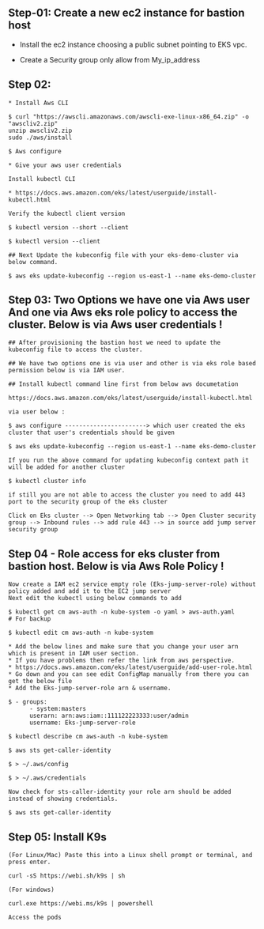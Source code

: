
## Step-01: Create a new ec2 instance for bastion host

* Install the ec2 instance choosing a public subnet pointing to EKS vpc.

* Create a Security group only allow from My_ip_address

## Step 02:
```
* Install Aws CLI

$ curl "https://awscli.amazonaws.com/awscli-exe-linux-x86_64.zip" -o "awscliv2.zip"
unzip awscliv2.zip
sudo ./aws/install

$ Aws configure

* Give your aws user credentials

Install kubectl CLI

* https://docs.aws.amazon.com/eks/latest/userguide/install-kubectl.html

Verify the kubectl client version

$ kubectl version --short --client

$ kubectl version --client

## Next Update the kubeconfig file with your eks-demo-cluster via below command.

$ aws eks update-kubeconfig --region us-east-1 --name eks-demo-cluster

```
## Step 03: Two Options we have one via Aws user And one via Aws eks role policy to access the cluster. Below is via Aws user credentials !
```
## After provisioning the bastion host we need to update the kubeconfig file to access the cluster.

## We have two options one is via user and other is via eks role based permission below is via IAM user.

## Install kubectl command line first from below aws documetation

https://docs.aws.amazon.com/eks/latest/userguide/install-kubectl.html

via user below :

$ aws configure -----------------------> which user created the eks cluster that user's credentials should be given

$ aws eks update-kubeconfig --region us-east-1 --name eks-demo-cluster

If you run the above command for updating kubeconfig context path it will be added for another cluster

$ kubectl cluster info

if still you are not able to access the cluster you need to add 443 port to the security group of the eks cluster

Click on Eks cluster --> Open Networking tab --> Open Cluster security group --> Inbound rules --> add rule 443 --> in source add jump server security group
```
## Step 04 - Role access for eks cluster from bastion host. Below is via Aws Role Policy !
```
Now create a IAM ec2 service empty role (Eks-jump-server-role) without policy added and add it to the EC2 jump server
Next edit the kubectl using below commands to add

$ kubectl get cm aws-auth -n kube-system -o yaml > aws-auth.yaml		# For backup

$ kubectl edit cm aws-auth -n kube-system

* Add the below lines and make sure that you change your user arn which is present in IAM user section.
* If you have problems then refer the link from aws perspective.
* https://docs.aws.amazon.com/eks/latest/userguide/add-user-role.html
* Go down and you can see edit ConfigMap manually from there you can get the below file 
* Add the Eks-jump-server-role arn & username.

$ - groups:
      - system:masters
      userarn: arn:aws:iam::111122223333:user/admin
      username: Eks-jump-server-role

$ kubectl describe cm aws-auth -n kube-system

$ aws sts get-caller-identity

$ > ~/.aws/config

$ > ~/.aws/credentials

Now check for sts-caller-identity your role arn should be added instead of showing credentials.

$ aws sts get-caller-identity

```
## Step 05: Install K9s
```
(For Linux/Mac) Paste this into a Linux shell prompt or terminal, and press enter.

curl -sS https://webi.sh/k9s | sh

(For windows)

curl.exe https://webi.ms/k9s | powershell

Access the pods
```





